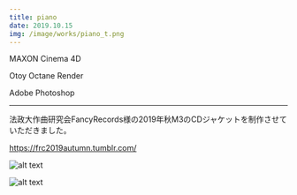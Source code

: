 ```yaml
---
title: piano
date: 2019.10.15
img: /image/works/piano_t.png
---
```


MAXON Cinema 4D

Otoy Octane Render

Adobe Photoshop

<hr>

法政大作曲研究会FancyRecords様の2019年秋M3のCDジャケットを制作させていただきました。

https://frc2019autumn.tumblr.com/

![alt text](https://drive.google.com/uc?export=view&id=1AiZJmFrlhhAde-cRK72xOueSVYxyU__6)

![alt text](https://drive.google.com/uc?export=view&id=1pVy_ngnmndcISgkC_IqUMaw3kbuu7VLx)

